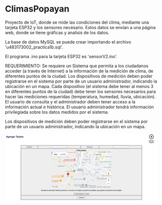 # ClimasPopayan
Proyecto de IoT, donde se mide las condiciones del clima, mediante una tarjeta ESP32 y los sensores necesario. Estos datos se envían a una página web, donde se tiene gráficas y analisis de los datos.

La base de datos MySQL se puede crear importando el archivo 'u483173002_practica1b.sql'.

El programa .ino para la tarjeta ESP32 es 'sensorV2.ino'.


REQUERIMIENTO:
Se requiere un Sistema que permita a los ciudadanos acceder (a través de Internet) a la información de la medición de clima, de diferentes puntos de la ciudad.
Los dispositivos de medición deben poder registrarse en el sistema por parte de un usuario administrador, indicando la ubicación en un mapa. Cada dispositivo (el sistema debe tener al menos 3 en diferentes puntos de la ciudad) debe tener los sensores necesarios para hacer las mediciones requeridas (temperatura, humedad, lluvia, ubicación).
El usuario de consulta y el administrador deben tener acceso a la información actual e histórica. El usuario administrador tendrá información privilegiada sobre los datos medidos por el sistema.

Los dispositivos de medición deben poder registrarse en el sistema por parte de un usuario administrador, indicando la ubicación en un mapa.

![plot](img.png)
